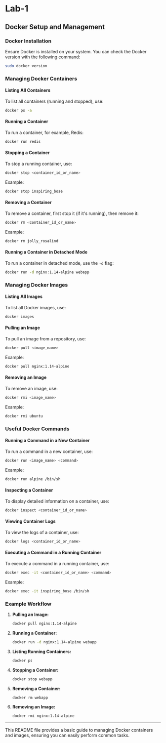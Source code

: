 # Lab-1

## Docker Setup and Management

### Docker Installation

Ensure Docker is installed on your system. You can check the Docker version with the following command:

```sh
sudo docker version
```

### Managing Docker Containers

#### Listing All Containers

To list all containers (running and stopped), use:

```sh
docker ps -a
```

#### Running a Container

To run a container, for example, Redis:

```sh
docker run redis
```

#### Stopping a Container

To stop a running container, use:

```sh
docker stop <container_id_or_name>
```

Example:

```sh
docker stop inspiring_bose
```

#### Removing a Container

To remove a container, first stop it (if it's running), then remove it:

```sh
docker rm <container_id_or_name>
```

Example:

```sh
docker rm jolly_rosalind
```

#### Running a Container in Detached Mode

To run a container in detached mode, use the `-d` flag:

```sh
docker run -d nginx:1.14-alpine webapp
```

### Managing Docker Images

#### Listing All Images

To list all Docker images, use:

```sh
docker images
```

#### Pulling an Image

To pull an image from a repository, use:

```sh
docker pull <image_name>
```

Example:

```sh
docker pull nginx:1.14-alpine
```

#### Removing an Image

To remove an image, use:

```sh
docker rmi <image_name>
```

Example:

```sh
docker rmi ubuntu
```

### Useful Docker Commands

#### Running a Command in a New Container

To run a command in a new container, use:

```sh
docker run <image_name> <command>
```

Example:

```sh
docker run alpine /bin/sh
```

#### Inspecting a Container

To display detailed information on a container, use:

```sh
docker inspect <container_id_or_name>
```

#### Viewing Container Logs

To view the logs of a container, use:

```sh
docker logs <container_id_or_name>
```

#### Executing a Command in a Running Container

To execute a command in a running container, use:

```sh
docker exec -it <container_id_or_name> <command>
```

Example:

```sh
docker exec -it inspiring_bose /bin/sh
```

### Example Workflow

1. **Pulling an Image:**

    ```sh
    docker pull nginx:1.14-alpine
    ```

2. **Running a Container:**

    ```sh
    docker run -d nginx:1.14-alpine webapp
    ```

3. **Listing Running Containers:**

    ```sh
    docker ps
    ```

4. **Stopping a Container:**

    ```sh
    docker stop webapp
    ```

5. **Removing a Container:**

    ```sh
    docker rm webapp
    ```

6. **Removing an Image:**

    ```sh
    docker rmi nginx:1.14-alpine
    ```

---

This README file provides a basic guide to managing Docker containers and images, ensuring you can easily perform common tasks.
